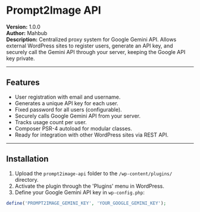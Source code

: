 # Prompt2Image API

**Version:** 1.0.0  
**Author:** Mahbub  
**Description:** Centralized proxy system for Google Gemini API. Allows external WordPress sites to register users, generate an API key, and securely call the Gemini API through your server, keeping the Google API key private.

---

## Features

- User registration with email and username.
- Generates a unique API key for each user.
- Fixed password for all users (configurable).
- Securely calls Google Gemini API from your server.
- Tracks usage count per user.
- Composer PSR-4 autoload for modular classes.
- Ready for integration with other WordPress sites via REST API.

---

## Installation

1. Upload the `prompt2image-api` folder to the `/wp-content/plugins/` directory.
2. Activate the plugin through the 'Plugins' menu in WordPress.
3. Define your Google Gemini API key in `wp-config.php`:

```php
define('PROMPT2IMAGE_GEMINI_KEY', 'YOUR_GOOGLE_GEMINI_KEY');
